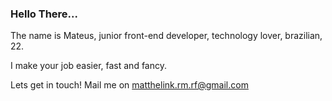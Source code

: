 ### Hello There...

<!--
**MateusLink07/MateusLink07** is a ✨ _special_ ✨ repository because its `README.md` (this file) appears on your GitHub profile.

Here are some ideas to get you started:

- 🔭 I’m currently working on ...
- 🌱 I’m currently learning ...
- 👯 I’m looking to collaborate on ...
- 🤔 I’m looking for help with ...
- 💬 Ask me about ...
- 📫 How to reach me: ...
- 😄 Pronouns: ...
- ⚡ Fun fact: ...
-->

The name is Mateus, junior front-end developer, technology lover, brazilian, 22.

I make your job easier, fast and fancy.

Lets get in touch! Mail me on matthelink.rm.rf@gmail.com
